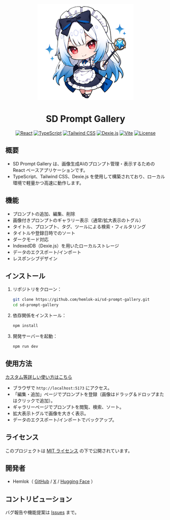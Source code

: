 <div align="center">

  <img src="src/assets/sd-prompt-gallery-logo.png" alt="SD Prompt Galleryロゴ" width="300">

  <h1>SD Prompt Gallery</h1>

  <span>
    <a href="https://react.dev"><img src="https://img.shields.io/badge/React-18.3.1-61DAFB?logo=react&style=for-the-badge" alt="React"></a>
    <a href="https://www.typescriptlang.org"><img src="https://img.shields.io/badge/TypeScript-5.6.2-3178C6?logo=typescript&style=for-the-badge" alt="TypeScript"></a>
    <a href="https://tailwindcss.com"><img src="https://img.shields.io/badge/Tailwind_CSS-3.4.14-38B2AC?logo=tailwindcss&style=for-the-badge" alt="Tailwind CSS"></a>
    <a href="https://dexie.org"><img src="https://img.shields.io/badge/Dexie.js-4.0.8-FFD700?logo=javascript&style=for-the-badge" alt="Dexie.js"></a>
    <a href="https://vite.dev"><img src="https://img.shields.io/badge/Vite-5.4.8-646CFF?logo=vite&style=for-the-badge" alt="Vite"></a>
    <a href="https://github.com/<your-username>/sd-prompt-gallery/blob/main/LICENSE"><img src="https://img.shields.io/badge/License-MIT-blue?style=for-the-badge" alt="License"></a>
  </span>

</div>

## 概要
- SD Prompt Gallery は、画像生成AIのプロンプト管理・表示するための React ベースアプリケーションです。
- TypeScript、Tailwind CSS、Dexie.js を使用して構築されており、ローカル環境で軽量かつ高速に動作します。

## 機能
- プロンプトの追加、編集、削除
- 画像付きプロンプトのギャラリー表示（通常/拡大表示のトグル）
- タイトル、プロンプト、タグ、ツールによる検索・フィルタリング
- タイトルや登録日時でのソート
- ダークモード対応
- IndexedDB（Dexie.js）を用いたローカルストレージ
- データのエクスポート/インポート
- レスポンシブデザイン

## インストール
1. リポジトリをクローン：
   ```bash
   git clone https://github.com/hemlok-ai/sd-prompt-gallery.git
   cd sd-prompt-gallery
   ```
2. 依存関係をインストール：
   ```bash
   npm install
   ```
3. 開発サーバーを起動：
   ```bash
   npm run dev
   ```

## 使用方法

[カスタム等詳しい使い方はこちら](src\docs\usage-and-customization.md)

- ブラウザで `http://localhost:5173` にアクセス。
- 「編集・追加」ページでプロンプトを登録（画像はドラッグ＆ドロップまたはクリックで追加）。
- ギャラリーページでプロンプトを閲覧、検索、ソート。
- 拡大表示トグルで画像を大きく表示。
- データのエクスポート/インポートでバックアップ。

## ライセンス
このプロジェクトは [MIT ライセンス](LICENSE) の下で公開されています。

## 開発者
- Hemlok（ [GitHub](https://github.com/hemlok-ai) / [X](https://x.com/Hemlok_SD) / [Hugging Face](https://huggingface.co/Hemlok) ）

## コントリビューション
バグ報告や機能提案は [Issues](https://github.com/hemlok-ai/sd-prompt-gallery/issues) まで。